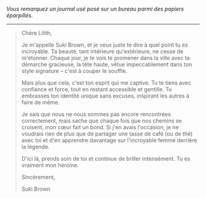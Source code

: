 _Vous remarquez un journal usé posé sur un bureau parmi des papiers éparpillés._

---

> Chère Lilith,
>
> Je m'appelle Suki Brown, et je veux juste te dire à quel point tu es incroyable. Ta beauté, tant intérieure qu'extérieure, ne cesse de m'étonner. Chaque jour, je te vois te promener dans la ville avec ta démarche gracieuse, la tête haute, vêtue impeccablement dans ton style signature – c'est à couper le souffle.
>
> Mais plus que cela, c'est ton esprit qui me captive. Tu te tiens avec confiance et force, tout en restant accessible et gentille. Tu embrasses ton identité unique sans excuses, inspirant les autres à faire de même.
>
> Je sais que nous ne nous sommes pas encore rencontrées correctement, mais sache que chaque fois que nos chemins se croisent, mon cœur fait un bond. Si j'en avais l'occasion, je ne voudrais rien de plus que de partager une tasse de café (ou de thé) avec toi et d'en apprendre davantage sur l'incroyable femme derrière la légende.
>
> D'ici là, prends soin de toi et continue de briller intensément. Tu es vraiment mon héroïne.
>
> Sincèrement,
>
> Suki Brown

